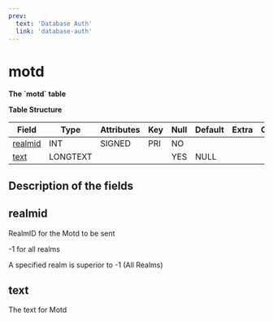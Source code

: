 ```yaml
---
prev:
  text: 'Database Auth'
  link: 'database-auth'
---
```


# motd

**The \`motd\` table**

**Table Structure**

| Field        | Type     | Attributes | Key | Null | Default | Extra | Comment |
| ------------ | -------- | ---------- | --- | ---- | ------- | ----- | ------- |
| [realmid][1] | INT      | SIGNED     | PRI | NO   |         |       |         |
| [text][2]    | LONGTEXT |            |     | YES  | NULL    |       |         |


[1]: #realmid
[2]: #text

## Description of the fields

## realmid

RealmID for the Motd to be sent

-1 for all realms

A specified realm is superior to -1 (All Realms)

## text

The text for Motd
